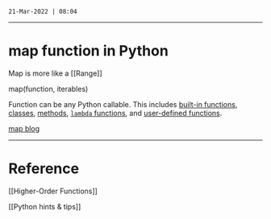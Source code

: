 `21-Mar-2022 | 08:04`
  
---
# map function in Python

Map is more like a [[Range]]

map(function, iterables)

Function can be  any Python callable. This includes [built-in functions](https://docs.python.org/3/library/functions.html#built-in-functions), [classes](https://realpython.com/lessons/classes-python/), [methods](https://realpython.com/lessons/mastering-method-types-oop-pizza-example/), [`lambda` functions](https://realpython.com/courses/python-lambda-functions/), and [user-defined functions](https://realpython.com/defining-your-own-python-function/).

[map blog](http://mitxcsjourney.blogspot.com/2020/07/introduction-to-map-function-behind.html)

---
# Reference

[[Higher-Order Functions]]

[[Python hints & tips]]